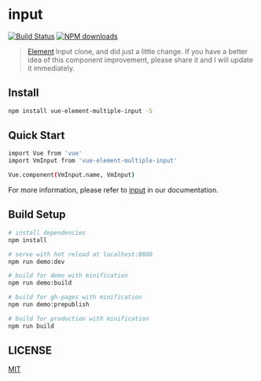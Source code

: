 # input

[![Build Status](https://travis-ci.org/michaelliao/openweixin.svg?branch=master)](https://travis-ci.org/michaelliao/openweixin)
[![NPM downloads](https://img.shields.io/nuget/dt/Microsoft.AspNetCore.Mvc.svg)](https://npmjs.org/package/element-ui)

>  [Element](https://github.com/ElemeFE/element) Input clone, and did just a little change. If you have a better idea of this component improvement, please share it and I will update it immediately.

## Install

```bash
npm install vue-element-multiple-input -S
```

## Quick Start

```bash
import Vue from 'vue'
import VmInput from 'vue-element-multiple-input'

Vue.component(VmInput.name, VmInput)
```

For more information, please refer to [input](http://vue-element-multiple.github.io/input) in our documentation.

## Build Setup

``` bash
# install dependencies
npm install

# serve with hot reload at localhost:8080
npm run demo:dev

# build for demo with minification
npm run demo:build

# build for gh-pages with minification
npm run demo:prepublish

# build for production with minification
npm run build
```

## LICENSE

[MIT](http://opensource.org/licenses/MIT)
